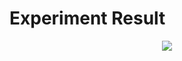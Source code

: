 # Experiment Result
<p align="center">
  <img src="https://github.com/hitminxuanwang/Render/Render/Media/naive_result_without_light.png" >
</p> 